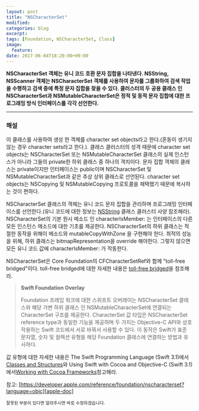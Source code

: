 ```yaml
---
layout: post
title: "NSCharacterSet"
modified:
categories: blog
excerpt:
tags: [Foundation, NSCharacterSet, Class]
image:
  feature:
date: 2017-06-04T18:20:00+09:00
---
```

**NSCharacterSet 객체는 유니 코드 호환 문자 집합을 나타낸다. NSString, NSScanner 객체는 NSCharacterSet 객체를 사용하여 문자를 그룹화하여 검색 작업을 수행하고 검색 중에 특정 문자 집합을 찾을 수 있다. 클러스터의 두 공용 클래스 인 NSCharacterSet과 NSMutableCharacterSet은 정적 및 동적 문자 집합에 대한 프로그래밍 방식 인터페이스를 각각 선언한다.**

---
### 해설
이 클래스를 사용하여 생성 한 객체를 character set objects라고 한다.(혼동이 생기지 않는 경우 character sets라고 한다.). 클래스 클러스터의 성격 때문에 character set objects는 NSCharacterSet 또는 NSMutableCharacterSet 클래스의 실제 인스턴스가 아니라 그들의 private한 하위 클래스 중 하나의 객치이다. 문자 집합 객체의 클래스는 private이지만 인터페이스는 public이며 NSCharacterSet 및 NSMutableCharacterSet과 같은 추상 상위 클래스로 선언된다. character set objects는 NSCopying 및 NSMutableCopying 프로토콜을 채택했기 때문에 복사하는 것이 편하다.

NSCharacterSet 클래스의 객체는 유니 코드 문자 집합을 관리하며 프로그래밍 인터페이스를 선언한다.(유니 코드에 대한 정보는 [NSString][NSString] 클래스 클러스터 사양 참조해라). NSCharacterSet의 기본 원시 메소드 인 characterIsMember: 는 인터페이스의 다른 모든 인스턴스 메소드에 대한 기초를 제공한다. NSCharacterSet의 하위 클래스는 적절한 동작을 위해이 메소드와 mutableCopyWithZone 을 구현해야 한다. 최적의 성능을 위해, 하위 클래스는 bitmapRepresentation을 override 해야한다. 그렇지 않으면 모든 유니 코드 값에 characterIsMember: 가 작동한다.

NSCharacterSet은 Core Foundation의 CFCharacterSetRef와 함께 "toll-free bridged"이다. toll-free bridged에 대한 자세한 내용은 [toll-free bridged][toll-free bridged]을 참조해라.

> **Swift Foundation Overlay**
>
> Foundation 프레임 워크에 대한 스위프트 오버레이는 NSCharacterSet 클래스와 해당 가변 하위 클래스 인 NSMutableCharacterSet에 연결되는 CharacterSet 구조를 제공한다. CharacterSet 값 타입은 NSCharacterSet reference type과 동일한 기능을 제공하며 두 가지는 Objective-C API와 상호 작용하는 Swift 코드에서 서로 바꿔서 사용할 수 있다. 이 동작은 Swift가 표준 문자열, 숫자 및 컬렉션 유형을 해당 Foundation 클래스에 연결하는 방법과 유사하다.

값 유형에 대한 자세한 내용은 The Swift Programming Language (Swift 3.1)에서 [Classes and Structures][Classes and Structures]와 Using Swift with Cocoa and Objective-C (Swift 3.1)에서[Working with Cocoa Frameworks][Working with Cocoa Frameworks]참고해라.

참고: [https://developer.apple.com/reference/foundation/nscharacterset?language=objc][apple-doc]


<sub>잘못된 부분이 있다면 알려주시면 바로 수정하겠습니다.</sub>

[NSString]: https://developer.apple.com/reference/foundation/nsstring?language=objc
[toll-free bridged]: https://developer.apple.com/library/content/documentation/General/Conceptual/CocoaEncyclopedia/Toll-FreeBridgin/Toll-FreeBridgin.html#//apple_ref/doc/uid/TP40010810-CH2
[Classes and Structures]: https://developer.apple.com/library/content/documentation/Swift/Conceptual/Swift_Programming_Language/ClassesAndStructures.html#//apple_ref/doc/uid/TP40014097-CH13
[Working with Cocoa Frameworks]: https://developer.apple.com/library/content/documentation/Swift/Conceptual/BuildingCocoaApps/WorkingWithCocoaDataTypes.html#//apple_ref/doc/uid/TP40014216-CH6
[apple-doc]: https://developer.apple.com/reference/foundation/nscharacterset?language=objc